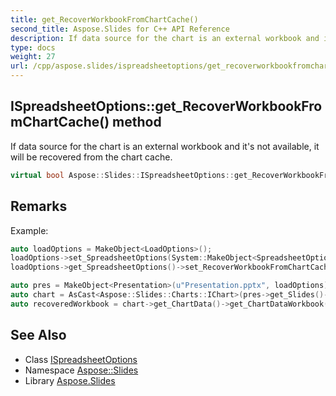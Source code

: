 ```yaml
---
title: get_RecoverWorkbookFromChartCache()
second_title: Aspose.Slides for C++ API Reference
description: If data source for the chart is an external workbook and it's not available, it will be recovered from the chart cache.
type: docs
weight: 27
url: /cpp/aspose.slides/ispreadsheetoptions/get_recoverworkbookfromchartcache/
---
```

## ISpreadsheetOptions::get_RecoverWorkbookFromChartCache() method


If data source for the chart is an external workbook and it's not available, it will be recovered from the chart cache.

```cpp
virtual bool Aspose::Slides::ISpreadsheetOptions::get_RecoverWorkbookFromChartCache()=0
```

## Remarks



Example: 
```cpp
auto loadOptions = MakeObject<LoadOptions>();
loadOptions->set_SpreadsheetOptions(System::MakeObject<SpreadsheetOptions>());
loadOptions->get_SpreadsheetOptions()->set_RecoverWorkbookFromChartCache(true);

auto pres = MakeObject<Presentation>(u"Presentation.pptx", loadOptions);
auto chart = AsCast<Aspose::Slides::Charts::IChart>(pres->get_Slides()->idx_get(0)->get_Shapes()->idx_get(0));
auto recoveredWorkbook = chart->get_ChartData()->get_ChartDataWorkbook();
```

## See Also

* Class [ISpreadsheetOptions](./)
* Namespace [Aspose::Slides](../)
* Library [Aspose.Slides](../../)